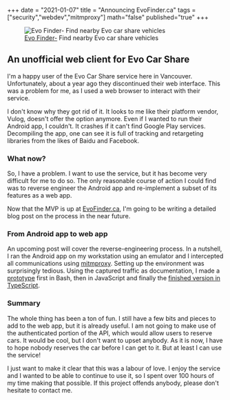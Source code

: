 +++
date = "2021-01-07"
title = "Announcing EvoFinder.ca"
tags = ["security","webdev","mitmproxy"]
math="false"
published="true"
+++

<figure class="blog-figure">
  <img src="/images/ef.jpg" alt="Evo Finder- Find nearby Evo car share vehicles"/>
  <figcaption>
    <a href="https://evofinder.ca" target="_blank" rel="noopener">Evo Finder-</a> Find nearby Evo car share vehicles
  </figcaption>
</figure>

## An unofficial web client for Evo Car Share

I'm a happy user of the Evo Car Share service here in Vancouver. Unfortunately, about a year ago they discontinued their web interface. This was a problem for me, as I used a web browser to interact with their service.

I don't know why they got rid of it. It looks to me like their platform vendor, Vulog, doesn't offer the option anymore. Even if I wanted to run their Android app, I couldn't. It crashes if it can't find Google Play services. Decompiling the app, one can see it is full of tracking and retargeting libraries from the likes of Baidu and Facebook.

### What now?

So, I have a problem. I want to use the service, but it has become very difficult for me to do so. The only reasonable course of action I could find was to reverse engineer the Android app and re-implement a subset of its features as a web app.

Now that the MVP is up at [EvoFinder.ca](https://evofinder.ca), I'm going to be writing a detailed blog post on the process in the near future.

### From Android app to web app

An upcoming post will cover the reverse-engineering process. In a nutshell, I ran the Android app on my workstation using an emulator and I intercepted all communications using [mitmproxy](https://mitmproxy.org/). Setting up the environment was surprisingly tedious. Using the captured traffic as documentation, I made a [prototype](https://github.com/jeremy21212121/evo-re) first in Bash, then in JavaScript and finally the [finished version in TypeScript](https://github.com/jeremy21212121/evo-client-nuxt/blob/master/plugins/AnonApi/index.ts).



### Summary

The whole thing has been a ton of fun. I still have a few bits and pieces to add to the web app, but it is already useful. I am not going to make use of the authenticated portion of the API, which would allow users to reserve cars. It would be cool, but I don't want to upset anybody. As it is now, I have to hope nobody reserves the car before I can get to it. But at least I can use the service!

I just want to make it clear that this was a labour of love. I enjoy the service and I wanted to be able to continue to use it, so I spent over 100 hours of my time making that possible. If this project offends anybody, please don't hesitate to contact me.

